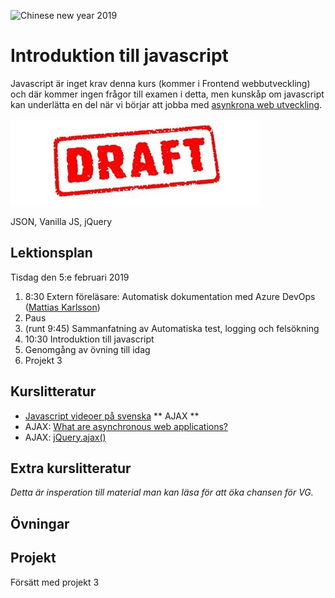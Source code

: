 ![Chinese new year 2019](https://www.publicdomainpictures.net/pictures/270000/velka/year-of-the-pig-2019-1534658056LpY.jpg#.XFRpSLLLBf8.link)

# Introduktion till javascript

Javascript är inget krav denna kurs (kommer i Frontend webbutveckling) och där kommer ingen frågor till examen i detta, men kunskåp om javascript kan underlätta en del när vi börjar att jobba med [asynkrona web utveckling](lecture20190207.md).


![Draft](draft.jpg)


JSON, Vanilla JS, jQuery

## Lektionsplan
Tisdag den 5:e februari 2019


1. 8:30 Extern föreläsare: Automatisk dokumentation med Azure DevOps ([Mattias Karlsson](https://twitter.com/devlead))
1. Paus
1. (runt 9:45) Sammanfatning av Automatiska test, logging och felsökning
1. 10:30 Introduktion till javascript
1. Genomgång av övning till idag
1. Projekt 3

## Kurslitteratur
- [Javascript videoer på svenska](https://www.youtube.com/channel/UCPFe6PbsvM4Gzk8Czfn5BtA)
** AJAX **
- AJAX: [What are asynchronous web applications?](https://en.wikipedia.org/wiki/Ajax_(programming))
- AJAX: [jQuery.ajax()](http://api.jquery.com/jquery.ajax/)
## Extra kurslitteratur
*Detta är insperation till material man kan läsa för att öka chansen för VG.*
## Övningar
## Projekt
Försätt med projekt 3